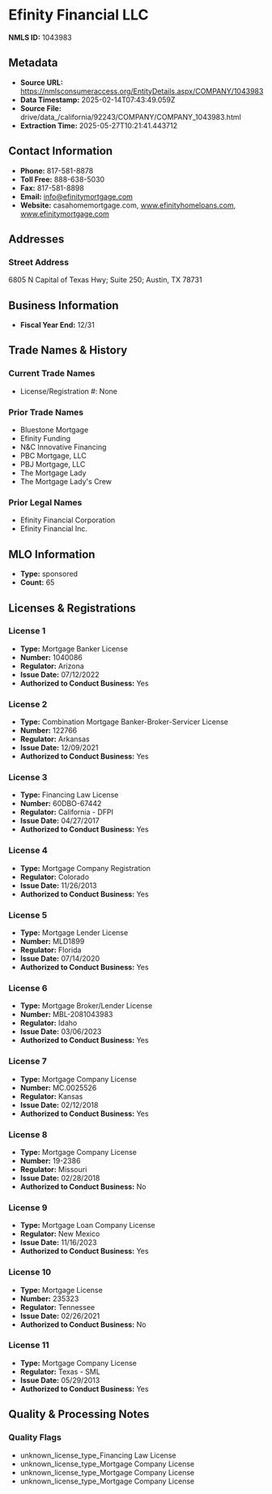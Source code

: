 # Efinity Financial LLC

**NMLS ID:** 1043983

## Metadata
- **Source URL:** https://nmlsconsumeraccess.org/EntityDetails.aspx/COMPANY/1043983
- **Data Timestamp:** 2025-02-14T07:43:49.059Z
- **Source File:** drive/data_/california/92243/COMPANY/COMPANY_1043983.html
- **Extraction Time:** 2025-05-27T10:21:41.443712

## Contact Information
- **Phone:** 817-581-8878
- **Toll Free:** 888-638-5030
- **Fax:** 817-581-8898
- **Email:** info@efinitymortgage.com
- **Website:** casahomemortgage.com, www.efinityhomeloans.com, www.efinitymortgage.com

## Addresses
### Street Address
6805 N Capital of Texas Hwy; Suite 250; Austin, TX 78731

## Business Information
- **Fiscal Year End:** 12/31

## Trade Names & History
### Current Trade Names
- License/Registration #: None

### Prior Trade Names
- Bluestone Mortgage
- Efinity Funding
- N&C Innovative Financing
- PBC Mortgage, LLC
- PBJ Mortgage, LLC
- The Mortgage Lady
- The Mortgage Lady's Crew

### Prior Legal Names
- Efinity Financial Corporation
- Efinity Financial Inc.

## MLO Information
- **Type:** sponsored
- **Count:** 65

## Licenses & Registrations

### License 1
- **Type:** Mortgage Banker License
- **Number:** 1040086
- **Regulator:** Arizona
- **Issue Date:** 07/12/2022
- **Authorized to Conduct Business:** Yes

### License 2
- **Type:** Combination Mortgage Banker-Broker-Servicer License
- **Number:** 122766
- **Regulator:** Arkansas
- **Issue Date:** 12/09/2021
- **Authorized to Conduct Business:** Yes

### License 3
- **Type:** Financing Law License
- **Number:** 60DBO-67442
- **Regulator:** California - DFPI
- **Issue Date:** 04/27/2017
- **Authorized to Conduct Business:** Yes

### License 4
- **Type:** Mortgage Company Registration
- **Regulator:** Colorado
- **Issue Date:** 11/26/2013
- **Authorized to Conduct Business:** Yes

### License 5
- **Type:** Mortgage Lender License
- **Number:** MLD1899
- **Regulator:** Florida
- **Issue Date:** 07/14/2020
- **Authorized to Conduct Business:** Yes

### License 6
- **Type:** Mortgage Broker/Lender License
- **Number:** MBL-2081043983
- **Regulator:** Idaho
- **Issue Date:** 03/06/2023
- **Authorized to Conduct Business:** Yes

### License 7
- **Type:** Mortgage Company License
- **Number:** MC.0025526
- **Regulator:** Kansas
- **Issue Date:** 02/12/2018
- **Authorized to Conduct Business:** Yes

### License 8
- **Type:** Mortgage Company License
- **Number:** 19-2386
- **Regulator:** Missouri
- **Issue Date:** 02/28/2018
- **Authorized to Conduct Business:** No

### License 9
- **Type:** Mortgage Loan Company License
- **Regulator:** New Mexico
- **Issue Date:** 11/16/2023
- **Authorized to Conduct Business:** Yes

### License 10
- **Type:** Mortgage License
- **Number:** 235323
- **Regulator:** Tennessee
- **Issue Date:** 02/26/2021
- **Authorized to Conduct Business:** No

### License 11
- **Type:** Mortgage Company License
- **Regulator:** Texas - SML
- **Issue Date:** 05/29/2013
- **Authorized to Conduct Business:** Yes

## Quality & Processing Notes
### Quality Flags
- unknown_license_type_Financing Law License
- unknown_license_type_Mortgage Company License
- unknown_license_type_Mortgage Company License
- unknown_license_type_Mortgage Company License
